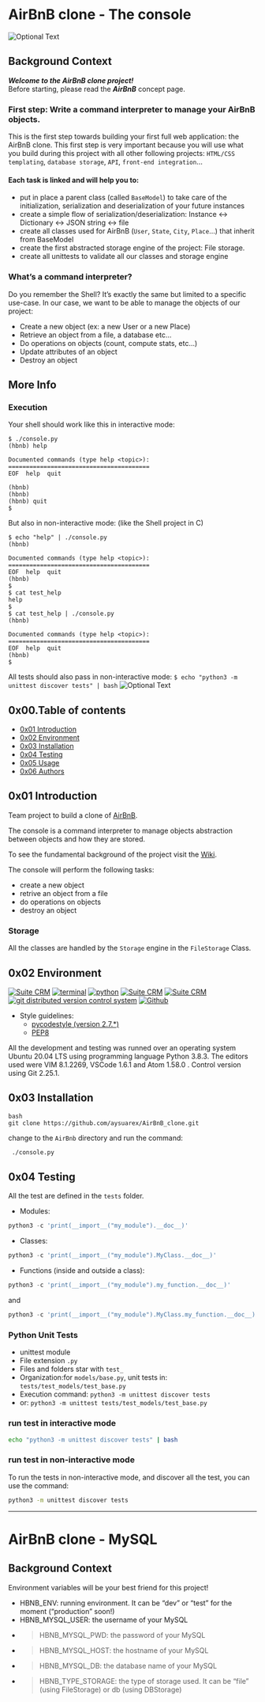 # AirBnB clone - The console
![Optional Text](hbnb.png)
## Background Context
***Welcome to the AirBnB clone project!***<br>
Before starting, please read the ***AirBnB*** concept page.
### First step: Write a command interpreter to manage your AirBnB objects.
This is the first step towards building your first full web application: the AirBnB clone. This first step is very important because you will use what you build during this project with all other following projects: `HTML/CSS templating`, `database storage`, `API`, `front-end integration`…<br>
#### Each task is linked and will help you to:
* put in place a parent class (called `BaseModel`) to take care of the initialization, serialization and deserialization of your future instances
* create a simple flow of serialization/deserialization: Instance <-> Dictionary <-> JSON string <-> file
* create all classes used for AirBnB (`User`, `State`, `City`, `Place`…) that inherit from BaseModel
* create the first abstracted storage engine of the project: File storage.
* create all unittests to validate all our classes and storage engine
### What’s a command interpreter?
Do you remember the Shell? It’s exactly the same but limited to a specific use-case. In our case, we want to be able to manage the objects of our project:
* Create a new object (ex: a new User or a new Place)
* Retrieve an object from a file, a database etc…
* Do operations on objects (count, compute stats, etc…)
* Update attributes of an object
* Destroy an object
## More Info
### Execution
Your shell should work like this in interactive mode:
```
$ ./console.py
(hbnb) help

Documented commands (type help <topic>):
========================================
EOF  help  quit

(hbnb) 
(hbnb) 
(hbnb) quit
$
```
But also in non-interactive mode: (like the Shell project in C)
```
$ echo "help" | ./console.py
(hbnb)

Documented commands (type help <topic>):
========================================
EOF  help  quit
(hbnb) 
$
$ cat test_help
help
$
$ cat test_help | ./console.py
(hbnb)

Documented commands (type help <topic>):
========================================
EOF  help  quit
(hbnb) 
$
```
All tests should also pass in non-interactive mode: `$ echo "python3 -m unittest discover tests" | bash`
![Optional Text](flow.png) <br>
## 0x00.Table of contents
* [0x01 Introduction](#0x01-Introduction)
* [0x02 Environment](#0x02-Environment)
* [0x03 Installation](#0x03-Installation)
* [0x04 Testing](#0x04-Testing)
* [0x05 Usage](#0x05-Usage)
* [0x06 Authors](#0x06-Authors)
## 0x01 Introduction
Team project to build a clone of [AirBnB](https://www.airbnb.com/).

The console is a command interpreter to manage objects abstraction between objects and how they are stored.

To see the fundamental background of the project visit the [Wiki](https://github.com/ralexrivero/AirBnB_clone/wiki).

The console will perform the following tasks:
* create a new object
* retrive an object from a file
* do operations on objects
* destroy an object

### Storage
All the classes are handled by the `Storage` engine in the `FileStorage` Class.

## 0x02 Environment

<!-- ubuntu -->
<a href="https://ubuntu.com/" target="_blank"> <img height="" src="https://img.shields.io/static/v1?label=&message=Ubuntu&color=E95420&logo=Ubuntu&logoColor=E95420&labelColor=2F333A" alt="Suite CRM"></a> <!-- bash --> <a href="https://www.gnu.org/software/bash/" target="_blank"> <img height="" src="https://img.shields.io/static/v1?label=&message=GNU%20Bash&color=4EAA25&logo=GNU%20Bash&logoColor=4EAA25&labelColor=2F333A" alt="terminal"></a> <!-- python--> <a href="https://www.python.org" target="_blank"> <img height="" src="https://img.shields.io/static/v1?label=&message=Python&color=FFD43B&logo=python&logoColor=3776AB&labelColor=2F333A" alt="python"></a> </a> <!-- vim --> <a href="https://www.vim.org/" target="_blank"> <img height="" src="https://img.shields.io/static/v1?label=&message=Vim&color=019733&logo=Vim&logoColor=019733&labelColor=2F333A" alt="Suite CRM"></a> <!-- vs code --> <a href="https://code.visualstudio.com/" target="_blank"> <img height="" src="https://img.shields.io/static/v1?label=&message=Visual%20Studio%20Code&color=5C2D91&logo=Visual%20Studio%20Code&logoColor=5C2D91&labelColor=2F333A" alt="Suite CRM"></a> </a><!-- git --> <a href="https://git-scm.com/" target="_blank"> <img height="" src="https://img.shields.io/static/v1?label=&message=Git&color=F05032&logo=Git&logoColor=F05032&labelColor=2F333A" alt="git distributed version control system"></a> <!-- github --> <a href="https://github.com" target="_blank"> <img height="" src="https://img.shields.io/static/v1?label=&message=GitHub&color=181717&logo=GitHub&logoColor=f2f2f2&labelColor=2F333A" alt="Github"></a>
 <!-- Style guidelines -->
* Style guidelines:
  * [pycodestyle (version 2.7.*)](https://pypi.org/project/pycodestyle/)
  * [PEP8](https://pep8.org/)

All the development and testing was runned over an operating system Ubuntu 20.04 LTS using programming language Python 3.8.3. The editors used were VIM 8.1.2269, VSCode 1.6.1 and Atom 1.58.0 . Control version using Git 2.25.1.

## 0x03 Installation
```
bash
git clone https://github.com/aysuarex/AirBnB_clone.git
```

change to the `AirBnb` directory and run the command:

```bash
 ./console.py
```

## 0x04 Testing

All the test are defined in the `tests` folder.

* Modules:

```python
python3 -c 'print(__import__("my_module").__doc__)'
```

* Classes:
  
```python
python3 -c 'print(__import__("my_module").MyClass.__doc__)'
```

* Functions (inside and outside a class):

```python
python3 -c 'print(__import__("my_module").my_function.__doc__)'
```

and

```python
python3 -c 'print(__import__("my_module").MyClass.my_function.__doc__)'
```

### Python Unit Tests

* unittest module
* File extension ``` .py ```
* Files and folders star with ```test_```
* Organization:for ```models/base.py```, unit tests in: ```tests/test_models/test_base.py```
* Execution command: ```python3 -m unittest discover tests```
* or: ```python3 -m unittest tests/test_models/test_base.py```

### run test in interactive mode

```bash
echo "python3 -m unittest discover tests" | bash
```

### run test in non-interactive mode

To run the tests in non-interactive mode, and discover all the test, you can use the command:

```bash
python3 -m unittest discover tests
```
<hr />

# AirBnB clone - MySQL
## Background Context
Environment variables will be your best friend for this project!
* HBNB_ENV: running environment. It can be “dev” or “test” for the moment (“production” soon!)
* HBNB_MYSQL_USER: the username of your MySQL
* > HBNB_MYSQL_PWD: the password of your MySQL
* > HBNB_MYSQL_HOST: the hostname of your MySQL
* > HBNB_MYSQL_DB: the database name of your MySQL
* > HBNB_TYPE_STORAGE: the type of storage used. It can be “file” (using FileStorage) or db (using DBStorage)
